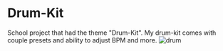# Drum-Kit
School project that had the theme "Drum-Kit". My drum-kit comes with couple presets and ability to adjust BPM and more.
![drum](https://i.gyazo.com/39743cabb4195b3f01f4a0ae6e005882.png)

